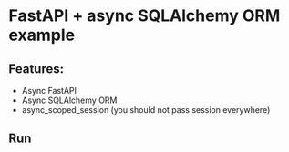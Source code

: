 # FastAPI + async SQLAlchemy ORM example

## Features:
* Async FastAPI
* Async SQLAlchemy ORM
* async_scoped_session (you should not pass session everywhere)


## Run
```shell

```